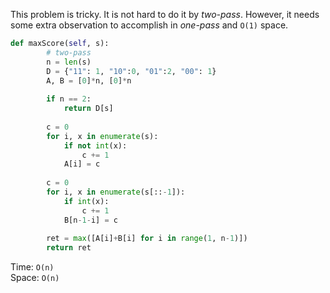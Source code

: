 This problem is tricky. It is not hard to do it by *two-pass*. However, it needs some extra observation to accomplish in *one-pass* and `O(1)` space.
```python
def maxScore(self, s):
        # two-pass
        n = len(s)
        D = {"11": 1, "10":0, "01":2, "00": 1}
        A, B = [0]*n, [0]*n
        
        if n == 2:
            return D[s]
        
        c = 0
        for i, x in enumerate(s):
            if not int(x):
                c += 1
            A[i] = c
            
        c = 0
        for i, x in enumerate(s[::-1]):
            if int(x):
                c += 1
            B[n-1-i] = c
         
        ret = max([A[i]+B[i] for i in range(1, n-1)])
        return ret 
```
Time: `O(n)`  
Space: `O(n)`
